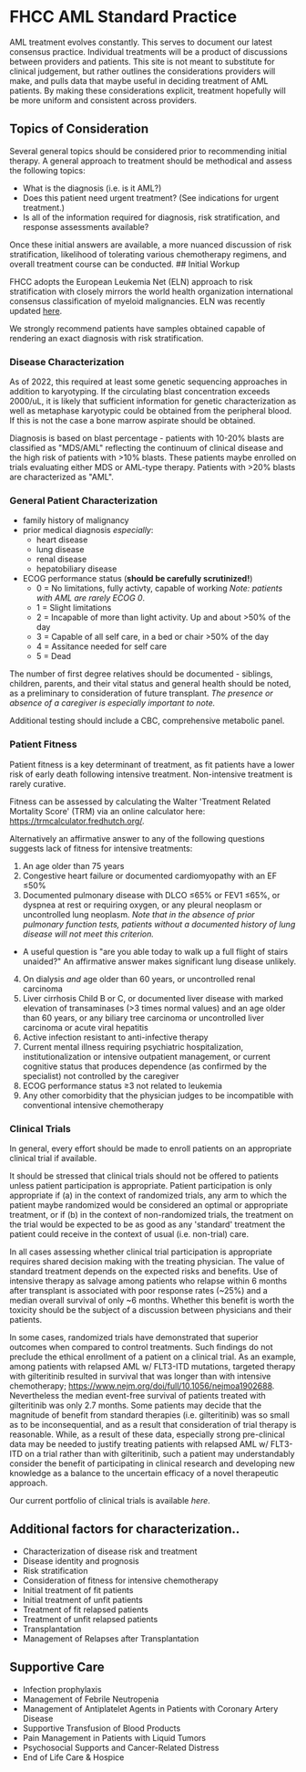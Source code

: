 # FHCC AML Standard Practice

AML treatment evolves constantly. This serves to document our latest consensus practice. Individual treatments will be a product of discussions between providers and patients. This site is not meant to substitute for clinical judgement, but rather outlines the considerations providers will make, and pulls data that maybe useful in deciding treatment of AML patients. By making these considerations explicit, treatment hopefully will be more uniform and consistent across providers.

## Topics of Consideration

Several general topics should be considered prior to recommending initial therapy. A general approach to treatment should be methodical and assess the following topics:

-   What is the diagnosis (i.e. is it AML?)
-   Does this patient need urgent treatment? (See indications for urgent treatment.)
-   Is all of the information required for diagnosis, risk stratification, and response assessments available?

Once these initial answers are available, a more nuanced discussion of risk stratification, likelihood of tolerating various chemotherapy regimens, and overall treatment course can be conducted. \## Initial Workup

FHCC adopts the European Leukemia Net (ELN) approach to risk stratification with closely mirrors the world health organization international consensus classification of myeloid malignancies. ELN was recently updated [here](https://ashpublications.org/blood/article/doi/10.1182/blood.2022016867/485817/Diagnosis-and-Management-of-AML-in-Adults-2022-ELN).

We strongly recommend patients have samples obtained capable of rendering an exact diagnosis with risk stratification.

### Disease Characterization

As of 2022, this required at least some genetic sequencing approaches in addition to karyotyping. If the circulating blast concentration exceeds 2000/uL, it is likely that sufficient information for genetic characterization as well as metaphase karyotypic could be obtained from the peripheral blood. If this is not the case a bone marrow aspirate should be obtained.

Diagnosis is based on blast percentage - patients with 10-20% blasts are classified as "MDS/AML" reflecting the continuum of clinical disease and the high risk of patients with \>10% blasts. These patients maybe enrolled on trials evaluating either MDS or AML-type therapy. Patients with \>20% blasts are characterized as "AML".

### General Patient Characterization

* family history of malignancy
* prior medical diagnosis *especially*: 
  - heart disease 
  - lung disease
  - renal disease
  - hepatobiliary disease
* ECOG performance status (**should be carefully scrutinized!**)
  - 0 = No limitations, fully activty, capable of working *Note: patients with AML are rarely ECOG 0*.
  - 1 = Slight limitations 
  - 2 = Incapable of more than light activity. Up and about \>50% of the day
  - 3 = Capable of all self care, in a bed or chair \>50% of the day
  - 4 = Assitance needed for self care
  - 5 = Dead

The number of first degree relatives should be documented - siblings, children, parents, and their vital status and general health should be noted, as a preliminary to consideration of future transplant. *The presence or absence of a caregiver is especially important to note.*

Additional testing should include a CBC, comprehensive metabolic panel.

### Patient Fitness

Patient fitness is a key determinant of treatment, as fit patients have a lower risk of early death following intensive treatment. Non-intensive treatment is rarely curative.

Fitness can be assessed by calculating the Walter 'Treatment Related Mortality Score' (TRM) via an online calculator here: <https://trmcalculator.fredhutch.org/>.

Alternatively an affirmative answer to any of the following questions suggests lack of fitness for intensive treatments:

1.  An age older than 75 years
2.  Congestive heart failure or documented cardiomyopathy with an EF ≤50%
3.  Documented pulmonary disease with DLCO ≤65% or FEV1 ≤65%, or dyspnea at rest or requiring oxygen, or any pleural neoplasm or uncontrolled lung neoplasm. *Note that in the absence of prior pulmonary function tests, patients without a documented history of lung disease will not meet this criterion.*
  - A useful question is "are you able today to walk up a full flight of stairs unaided?" An affirmative answer makes significant lung disease unlikely.
4.  On dialysis *and* age older than 60 years, or uncontrolled renal carcinoma
5.  Liver cirrhosis Child B or C, or documented liver disease with marked elevation of transaminases (\>3 times normal values) and an age older than 60 years, or any biliary tree carcinoma or uncontrolled liver carcinoma or acute viral hepatitis
6.  Active infection resistant to anti-infective therapy
7.  Current mental illness requiring psychiatric hospitalization, institutionalization or intensive outpatient management, or current cognitive status that produces dependence (as confirmed by the specialist) not controlled by the caregiver
8.  ECOG performance status ≥3 not related to leukemia
9.  Any other comorbidity that the physician judges to be incompatible with conventional intensive chemotherapy

### Clinical Trials

In general, every effort should be made to enroll patients on an appropriate clinical trial if available.

It should be stressed that clinical trials should not be offered to patients unless patient participation is appropriate. Patient participation is only appropriate if (a) in the context of randomized trials, any arm to which the patient maybe randomized would be considered an optimal or appropriate treatment, or if (b) in the context of non-randomized trials, the treatment on the trial would be expected to be as good as any 'standard' treatment the patient could receive in the context of usual (i.e. non-trial) care.

In all cases assessing whether clinical trial participation is appropriate requires shared decision making with the treating physician. The value of standard treatment depends on the expected risks and benefits. Use of intensive therapy as salvage among patients who relapse within 6 months after transplant is associated with poor response rates (\~25%) and a median overall survival of only \~6 months. Whether this benefit is worth the toxicity should be the subject of a discussion between physicians and their patients.

In some cases, randomized trials have demonstrated that superior outcomes when compared to control treatments. Such findings do not preclude the ethical enrollment of a patient on a clinical trial. As an example, among patients with relapsed AML w/ FLT3-ITD mutations, targeted therapy with gilteritinib resulted in survival that was longer than with intensive chemotherapy; <https://www.nejm.org/doi/full/10.1056/nejmoa1902688>. Nevertheless the median event-free survival of patients treated with gilteritinib was only 2.7 months. Some patients may decide that the magnitude of benefit from standard therapies (i.e. gilteritinib) was so small as to be inconsequential, and as a result that consideration of trial therapy is reasonable. While, as a result of these data, especially strong pre-clinical data may be needed to justify treating patients with relapsed AML w/ FLT3-ITD on a trial rather than with gilteritinib, such a patient may understandably consider the benefit of participating in clinical research and developing new knowledge as a balance to the uncertain efficacy of a novel therapeutic approach.

Our current portfolio of clinical trials is available *here*. 

## Additional factors for characterization..
- Characterization of disease risk and treatment
- Disease identity and prognosis
- Risk stratification
- Consideration of fitness for intensive chemotherapy
- Initial treatment of fit patients
- Initial treatment of unfit patients
- Treatment of fit relapsed patients
- Treatment of unfit relapsed patients
- Transplantation
- Management of Relapses after Transplantation

## Supportive Care

- Infection prophylaxis
- Management of Febrile Neutropenia
- Management of Antiplatelet Agents in Patients with Coronary Artery Disease
- Supportive Transfusion of Blood Products
- Pain Management in Patients with Liquid Tumors
- Psychosocial Supports and Cancer-Related Distress
- End of Life Care & Hospice
 
